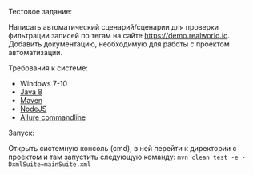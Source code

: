 Тестовое задание:

Написать автоматический сценарий/сценарии для проверки фильтрации записей по тегам на сайте https://demo.realworld.io. Добавить документацию, необходимую для работы с проектом автоматизации.

Требования к системе:
- Windows 7-10
- [Java 8](https://www.oracle.com/java/technologies/javase-jdk16-downloads.html)
- [Maven](https://maven.apache.org/install.html)
- [NodeJS](https://nodejs.org/uk/download/)
- [Allure commandline](https://www.npmjs.com/package/allure-commandline)


Запуск: 

Открыть системную консоль (cmd), в ней перейти к директории с проектом и там запустить следующую команду: `mvn clean test -e -DxmlSuite=mainSuite.xml`